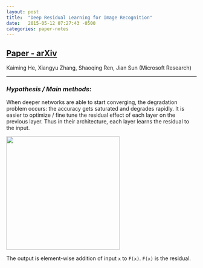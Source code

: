 ```yaml
---
layout: post
title:  "Deep Residual Learning for Image Recognition"
date:   2015-05-12 07:27:43 -0500
categories: paper-notes
---
```

## [Paper - arXiv](https://arxiv.org/pdf/1512.03385v1.pdf)

Kaiming He, Xiangyu Zhang, Shaoqing Ren, Jian Sun (Microsoft Research)

___

### _Hypothesis / Main methods_:

When deeper networks are able to start converging, the degradation problem occurs: the accuracy gets saturated and degrades rapidly. It is easier to optimize / fine tune the residual effect of each layer on the previous layer. Thus in their architecture, each layer learns the residual to the input.

 <img src="{{ site.url }}/img/he-2015-resnet.png" width="300" align="middle">

 The output is element-wise addition of input `x` to `F(x)`. `F(x)` is the residual.

